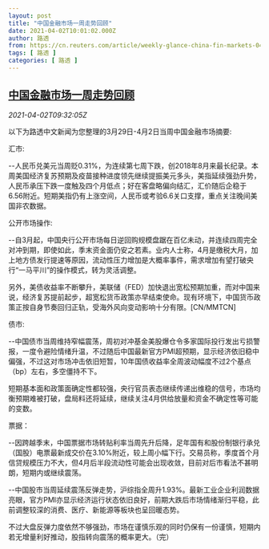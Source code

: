 ```yaml
---
layout: post
title: "中国金融市场一周走势回顾"
date: 2021-04-02T10:01:02.000Z
author: 路透
from: https://cn.reuters.com/article/weekly-glance-china-fin-markets-0402-idCNKBS2BP0L4
tags: [ 路透 ]
categories: [ 路透 ]
---
```

<!--1617357662000-->
[中国金融市场一周走势回顾](https://cn.reuters.com/article/weekly-glance-china-fin-markets-0402-idCNKBS2BP0L4)
------

<div>
<div><i>2021-04-02T09:32:05Z</i></div><p>以下为路透中文新闻为您整理的3月29日-4月2日当周中国金融市场摘要:</p><p>汇市:</p><p>--人民币兑美元当周贬0.31%，为连续第七周下跌，创2018年8月来最长纪录。本周美国经济复苏预期及疫苗接种进度领先继续提振美元多头，美指延续强劲升势，人民币承压下跌一度触及四个月低点；好在客盘略偏向结汇，汇价随后企稳于6.56附近。短期美指仍有上涨空间，人民币或考验6.6关口支撑，重点关注晚间美国非农数据。</p><p>公开市场操作:</p><p>--自3月起，中国央行公开市场每日逆回购规模盘踞在百亿未动，并连续四周完全对冲到期，即使如此，季末资金面仍安之若素。业内人士称，4月是缴税大月，加上地方债发行提速等原因，流动性压力增加是大概率事件，需求增加有望打破央行“一马平川”的操作模式，转为灵活调整。</p><p>另外，美债收益率不断攀升，美联储（FED）加快退出宽松预期加重，而对中国来说，经济复苏提前起步，超宽松货币政策亦早结束使命。现有环境下，中国货币政策正按自身节奏回归正轨，受海外风向变动影响十分有限。[CN/MMTCN]</p><p>债市:</p><p>--中国债市当周维持窄幅震荡，周初对冲基金美股爆仓令多家国际投行发出亏损警报，一度令避险情绪升温，不过随后中国最新官方PMI超预期，显示经济依旧稳中偏强，不过这对市场冲击依旧短暂，10年国债收益率全周波动幅度不过2个基点（bp）左右，多空僵持不下。</p><p>短期基本面和政策面确定性都较强，央行官员表态继续传递出维稳的信号，市场均衡预期难被打破，盘局料还将延续，继续关注4月供给放量和资金不确定性等可能的变数。</p><p>票据：</p><p>--因跨越季末，中国票据市场转贴利率当周先升后降，足年国有和股份制银行承兑（国股）电票最新成交价在3.10%附近，较上周小幅下行。交易员称，季度首个月信贷规模压力不大，但4月后半段流动性可能会出现收敛，目前对后市看法不甚明朗，短期内或继续震荡。</p><p>--中国股市当周延续震荡反弹走势，沪综指全周升1.93%。最新工业企业利润数据亮眼，官方PMI亦显示经济运行状态依旧良好，前期大跌后市场情绪渐归平稳，此前调整较深的消费、医疗、新能源等板块也呈回暖态势。</p><p>不过大盘反弹力度依然不够强劲，市场在谨慎乐观的同时仍保有一份谨慎，短期内若无增量利好推动，股指转向震荡的概率更大。（完）</p>
</div>
